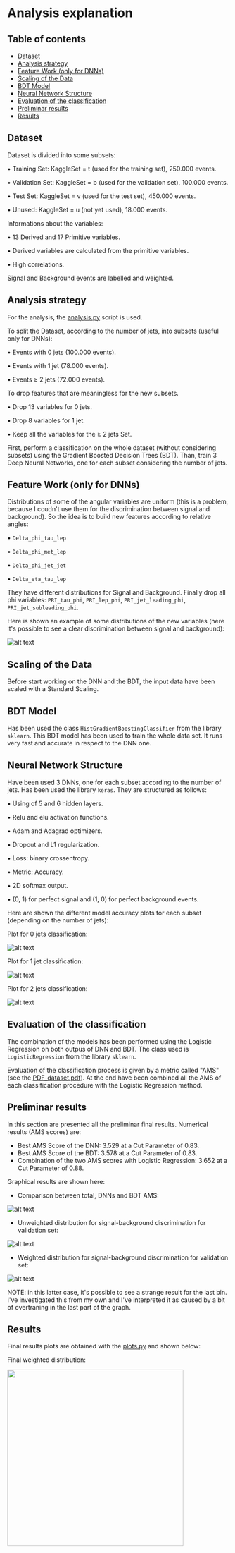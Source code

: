 # Analysis explanation

## Table of contents

- [Dataset](#dataset)
- [Analysis strategy](#analysis-strategy)
- [Feature Work (only for DNNs)](#feature-work--only-for-dnns-)
- [Scaling of the Data](#scaling-of-the-data)
- [BDT Model](#bdt-model)
- [Neural Network Structure](#neural-network-structure)
- [Evaluation of the classification](#evaluation-of-the-classification)
- [Preliminar results](#preliminar-results)
- [Results](#results)

## Dataset

Dataset is divided into some subsets:

• Training Set: KaggleSet = t (used for the training set), 250.000 events.

• Validation Set: KaggleSet = b (used for the validation set), 100.000 events.

• Test Set: KaggleSet = v (used for the test set), 450.000 events.

• Unused: KaggleSet = u (not yet used), 18.000 events.

Informations about the variables:

• 13 Derived and 17 Primitive variables.

• Derived variables are calculated from the primitive variables.

• High correlations.

Signal and Background events are labelled and weighted.

## Analysis strategy

For the analysis, the [analysis.py](https://github.com/JustWhit3/higgs-decay-classification/blob/master/scripts/python/analysis.py) script is used.

To split the Dataset, according to the number of jets, into subsets (useful only for DNNs):

• Events with 0 jets (100.000 events).

• Events with 1 jet (78.000 events).

• Events ≥ 2 jets (72.000 events).

To drop features that are meaningless for the new subsets.

• Drop 13 variables for 0 jets.

• Drop 8 variables for 1 jet.

• Keep all the variables for the ≥ 2 jets Set.

First, perform a classification on the whole dataset (without considering subsets) using the Gradient Boosted Decision Trees (BDT).
Than, train 3 Deep Neural Networks, one for each subset considering the number of jets.

## Feature Work (only for DNNs)

Distributions of some of the angular variables are uniform (this is a problem, because I coudn't use them for the discrimination between signal and background). So the idea is to build new features according to relative angles:

• `Delta_phi_tau_lep`

• `Delta_phi_met_lep`

• `Delta_phi_jet_jet`

• `Delta_eta_tau_lep`

They have different distributions for Signal and Background. Finally drop all phi variables: `PRI_tau_phi`, `PRI_lep_phi`, `PRI_jet_leading_phi`, `PRI_jet_subleading_phi`.

Here is shown an example of some distributions of the new variables (here it's possible to see a clear discrimination between signal and background):

![alt text](https://github.com/JustWhit3/higgs-decay-classification/blob/master/img/distributions_variables.png)

## Scaling of the Data

Before start working on the DNN and the BDT, the input data have been scaled with a Standard Scaling.

## BDT Model

Has been used the class `HistGradientBoostingClassifier` from the library `sklearn`. This BDT model has been used to train the whole data set. It runs very fast and accurate in respect to the DNN one.

## Neural Network Structure

Have been used 3 DNNs, one for each subset according to the number of jets. Has been used the library `keras`. They are structured as follows:

• Using of 5 and 6 hidden layers.

• Relu and elu activation functions.

• Adam and Adagrad optimizers.

• Dropout and L1 regularization.

• Loss: binary crossentropy.

• Metric: Accuracy.

• 2D softmax output.

• (0, 1) for perfect signal and (1, 0) for perfect background events.

Here are shown the different model accuracy plots for each subset (depending on the number of jets):

Plot for 0 jets classification:

![alt text](https://github.com/JustWhit3/higgs-decay-classification/blob/master/img/accuracy_0jets.png)

Plot for 1 jet classification:

![alt text](https://github.com/JustWhit3/higgs-decay-classification/blob/master/img/accuracy_1jet.png)

Plot for 2 jets classification:

![alt text](https://github.com/JustWhit3/higgs-decay-classification/blob/master/img/accuracy_2jets.png)

## Evaluation of the classification

The combination of the models has been performed using the Logistic Regression on both outpus of DNN and BDT. The class used is `LogisticRegression` from the library `sklearn`.

Evaluation of the classification process is given by a metric called "AMS" (see the [PDF_dataset.pdf](https://github.com/JustWhit3/higgs-decay-classification/blob/master/doc/PDF_dataset.pdf)). At the end have been combined all the AMS of each classification procedure with the Logistic Regression method.

## Preliminar results

In this section are presented all the preliminar final results. Numerical results (AMS scores) are:

- Best AMS Score of the DNN: 3.529 at a Cut Parameter of 0.83.
- Best AMS Score of the BDT: 3.578 at a Cut Parameter of 0.83.
- Combination of the two AMS scores with Logistic Regression: 3.652 at a Cut Parameter of 0.88.

Graphical results are shown here:

- Comparison between total, DNNs and BDT AMS:

![alt text](https://github.com/JustWhit3/higgs-decay-classification/blob/master/img/s_c_final_AMS.png)

- Unweighted distribution for signal-background discrimination for validation set:

![alt text](https://github.com/JustWhit3/higgs-decay-classification/blob/master/img/s_c_unweighted.png)

- Weighted distribution for signal-background discrimination for validation set:

![alt text](https://github.com/JustWhit3/higgs-decay-classification/blob/master/img/s_c_weighted.png)

NOTE: in this latter case, it's possible to see a strange result for the last bin. I've investigated this from my own and I've interpreted it as caused by a bit of overtraning in the last part of the graph.

## Results

Final results plots are obtained with the [plots.py](https://github.com/JustWhit3/higgs-decay-classification/blob/master/scripts/python/plot.py) and shown below:

Final weighted distribution:

<img src="https://github.com/JustWhit3/higgs-decay-classification/blob/master/img/unweighted.png" height=400>
